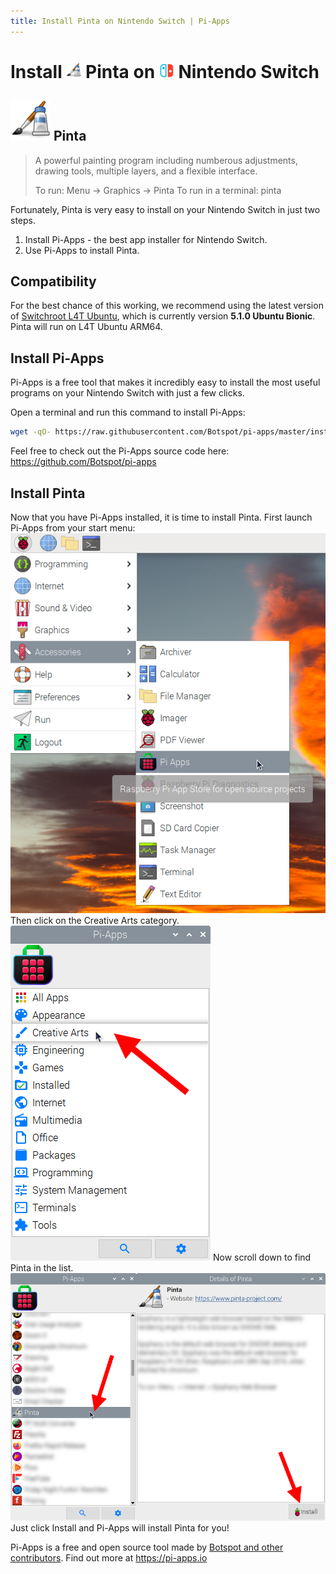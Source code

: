 ```yaml
---
title: Install Pinta on Nintendo Switch | Pi-Apps
---
```

<div class="simple-install-content content">

# Install <img src="/img/app-icons/Pinta/icon-64.png" height=24> Pinta on <img src=/img/other-icons/switch-icon.svg height=24> Nintendo Switch

## <img src="/img/app-icons/Pinta/icon-64.png"> Pinta
> A powerful painting program including numberous adjustments, drawing tools, multiple layers, and a flexible interface.
> 
> To run: Menu -> Graphics -> Pinta
> To run in a terminal: pinta

Fortunately, Pinta is very easy to install on your Nintendo Switch in just two steps.
1. Install Pi-Apps - the best app installer for Nintendo Switch.
2. Use Pi-Apps to install Pinta.
</div>
<div class="simple-install-content content">

## Compatibility
For the best chance of this working, we recommend using the latest version of [Switchroot L4T Ubuntu](https://wiki.switchroot.org/en/Linux/Ubuntu-Install-Guide), which is currently version **5.1.0 Ubuntu Bionic**.
Pinta will run on L4T Ubuntu ARM64.
</div>
<div class="simple-install-content content">

## Install Pi-Apps

Pi-Apps is a free tool that makes it incredibly easy to install the most useful programs on your Nintendo Switch with just a few clicks.

Open a terminal and run this command to install Pi-Apps:
```bash
wget -qO- https://raw.githubusercontent.com/Botspot/pi-apps/master/install | bash
```
Feel free to check out the Pi-Apps source code here: https://github.com/Botspot/pi-apps
</div>
<div class="simple-install-content content">

## Install Pinta

Now that you have Pi-Apps installed, it is time to install Pinta.
First launch Pi-Apps from your start menu:
<img src="/img/start-menu.png">
Then click on the Creative Arts category.
<img src="/img/category-selections/Creative Arts.png">
Now scroll down to find Pinta in the list.
<img src="/img/app-icons/Pinta/app-selection.png">
Just click Install and Pi-Apps will install Pinta for you!
</div>
<div class="simple-install-content content">

Pi-Apps is a free and open source tool made by [Botspot and other contributors](/about/#contributors). Find out more at https://pi-apps.io
</div>
